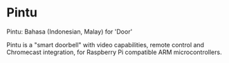 # Pintu
Pintu: Bahasa (Indonesian, Malay) for 'Door'

Pintu is a "smart doorbell" with video capabilities, remote control and Chromecast integration, for Raspberry Pi compatible ARM microcontrollers.
